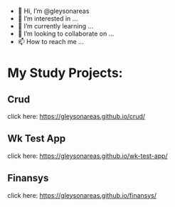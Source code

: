 - 👋 Hi, I’m @gleysonareas
- 👀 I’m interested in ...
- 🌱 I’m currently learning ...
- 💞️ I’m looking to collaborate on ...
- 📫 How to reach me ...

# My Study Projects:

## Crud
click here: https://gleysonareas.github.io/crud/

## Wk Test App
click here: https://gleysonareas.github.io/wk-test-app/

## Finansys
click here: https://gleysonareas.github.io/finansys/

<!---
gleysonareas/gleysonareas is a ✨ special ✨ repository because its `README.md` (this file) appears on your GitHub profile.
You can click the Preview link to take a look at your changes.
--->
